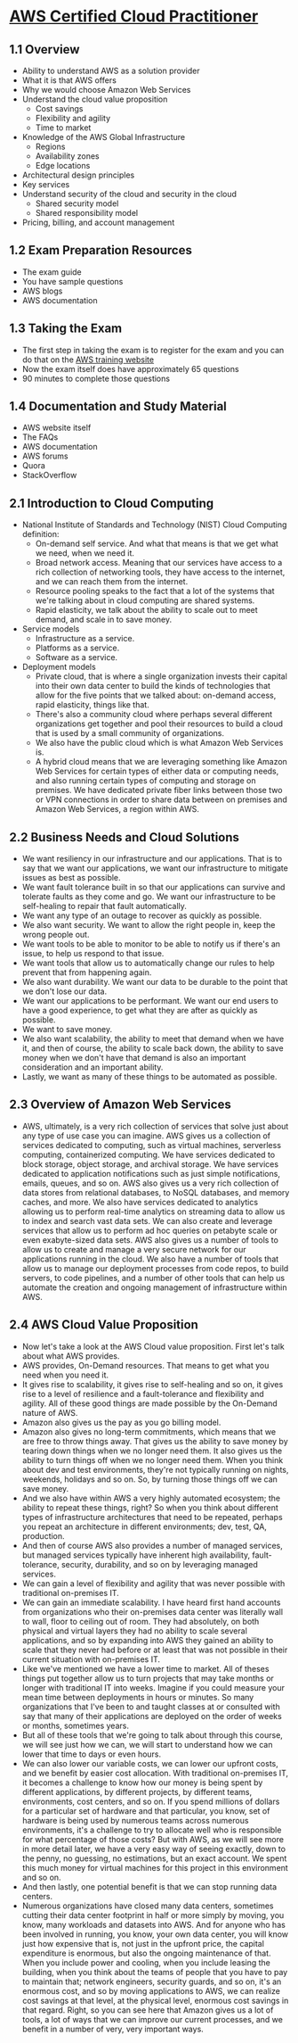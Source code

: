 # [AWS Certified Cloud Practitioner](https://learning.oreilly.com/videos/aws-certified-cloud/9780135175507/9780135175507-accp_01_00_00_00)
## 1.1 Overview
- Ability to understand AWS as a solution provider
- What it is that AWS offers 
- Why we would choose Amazon Web Services
- Understand the cloud value proposition
  - Cost savings
  - Flexibility and agility
  - Time to market
- Knowledge of the AWS Global Infrastructure
  - Regions
  - Availability zones
  - Edge locations
- Architectural design principles
- Key services
- Understand security of the cloud and security in the cloud
  - Shared security model
  - Shared responsibility model
- Pricing, billing, and account management
## 1.2 Exam Preparation Resources
- The exam guide
- You have sample questions
- AWS blogs
- AWS documentation
## 1.3 Taking the Exam
- The first step in taking the exam is to register for the exam and you can do that on the [AWS training website](http://www.aws.training)
- Now the exam itself does have approximately 65 questions
- 90 minutes to complete those questions
## 1.4 Documentation and Study Material
- AWS website itself
- The FAQs
- AWS documentation
- AWS forums
- Quora
- StackOverflow
## 2.1 Introduction to Cloud Computing
- National Institute of Standards and Technology (NIST) Cloud Computing definition:
  - On-demand self service. And what that means is that we get what we need, when we need it.
  - Broad network access. Meaning that our services have access to a rich collection of networking tools, they have access to the internet, and we can reach them from the internet. 
  - Resource pooling speaks to the fact that a lot of the systems that we're talking about in cloud computing are shared systems. 
  - Rapid elasticity, we talk about the ability to scale out to meet demand, and scale in to save money.
- Service models
  - Infrastructure as a service.
  - Platforms as a service.
  - Software as a service.
- Deployment models
  - Private cloud, that is where a single organization invests their capital into their own data center to build the kinds of technologies that allow for the five points that we talked about: on-demand access, rapid elasticity, things like that. 
  - There's also a community cloud where perhaps several different organizations get together and pool their resources to build a cloud that is used by a small community of organizations. 
  - We also have the public cloud which is what Amazon Web Services is. 
  - A hybrid cloud means that we are leveraging something like Amazon Web Services for certain types of either data or computing needs, and also running certain types of computing and storage on premises. We have dedicated private fiber links between those two or VPN connections in order to share data between on premises and Amazon Web Services, a region within AWS.
## 2.2 Business Needs and Cloud Solutions
- We want resiliency in our infrastructure and our applications. That is to say that we want our applications, we want our infrastructure to mitigate issues as best as possible. 
- We want fault tolerance built in so that our applications can survive and tolerate faults as they come and go. We want our infrastructure to be self-healing to repair that fault automatically. 
- We want any type of an outage to recover as quickly as possible. 
- We also want security. We want to allow the right people in, keep the wrong people out. 
- We want tools to be able to monitor to be able to notify us if there's an issue, to help us respond to that issue. 
- We want tools that allow us to automatically change our rules to help prevent that from happening again. 
- We also want durability. We want our data to be durable to the point that we don't lose our data. 
- We want our applications to be performant. We want our end users to have a good experience, to get what they are after as quickly as possible. 
- We want to save money.
- We also want scalability, the ability to meet that demand when we have it, and then of course, the ability to scale back down, the ability to save money when we don't have that demand is also an important consideration and an important ability. 
- Lastly, we want as many of these things to be automated as possible. 
## 2.3 Overview of Amazon Web Services
- AWS, ultimately, is a very rich collection of services that solve just about any type of use case you can imagine. AWS gives us a collection of services dedicated to computing, such as virtual machines, serverless computing, containerized computing. We have services dedicated to block storage, object storage, and archival storage. We have services dedicated to application notifications such as just simple notifications, emails, queues, and so on. AWS also gives us a very rich collection of data stores from relational databases, to NoSQL databases, and memory caches, and more. We also have services dedicated to analytics allowing us to perform real-time analytics on streaming data to allow us to index and search vast data sets. We can also create and leverage services that allow us to perform ad hoc queries on petabyte scale or even exabyte-sized data sets. AWS also gives us a number of tools to allow us to create and manage a very secure network for our applications running in the cloud. We also have a number of tools that allow us to manage our deployment processes from code repos, to build servers, to code pipelines, and a number of other tools that can help us automate the creation and ongoing management of infrastructure within AWS. 
## 2.4 AWS Cloud Value Proposition
- Now let's take a look at the AWS Cloud value proposition. First let's talk about what AWS provides. 
- AWS provides, On-Demand resources. That means to get what you need when you need it. 
- It gives rise to scalability, it gives rise to self-healing and so on, it gives rise to a level of resilience and a fault-tolerance and flexibility and agility. All of these good things are made possible by the On-Demand nature of AWS. 
- Amazon also gives us the pay as you go billing model. 
- Amazon also gives no long-term commitments, which means that we are free to throw things away. That gives us the ability to save money by tearing down things when we no longer need them. It also gives us the ability to turn things off when we no longer need them. When you think about dev and test environments, they're not typically running on nights, weekends, holidays and so on. So, by turning those things off we can save money. 
- And we also have within AWS a very highly automated ecosystem; the ability to repeat these things, right? So when you think about different types of infrastructure architectures that need to be repeated, perhaps you repeat an architecture in different environments; dev, test, QA, production. 
- And then of course AWS also provides a number of managed services, but managed services typically have inherent high availability, fault-tolerance, security, durability, and so on by leveraging managed services. 
- We can gain a level of flexibility and agility that was never possible with traditional on-premises IT. 
- We can gain an immediate scalability. I have heard first hand accounts from organizations who their on-premises data center was literally wall to wall, floor to ceiling out of room. They had absolutely, on both physical and virtual layers they had no ability to scale several applications, and so by expanding into AWS they gained an ability to scale that they never had before or at least that was not possible in their current situation with on-premises IT. 
- Like we've mentioned we have a lower time to market. All of theses things put together allow us to turn projects that may take months or longer with traditional IT into weeks. Imagine if you could measure your mean time between deployments in hours or minutes. So many organizations that I've been to and taught classes at or consulted with say that many of their applications are deployed on the order of weeks or months, sometimes years. 
- But all of these tools that we're going to talk about through this course, we will see just how we can, we will start to understand how we can lower that time to days or even hours. 
- We can also lower our variable costs, we can lower our upfront costs, and we benefit by easier cost allocation. With traditional on-premises IT, it becomes a challenge to know how our money is being spent by different applications, by different projects, by different teams, environments, cost centers, and so on. If you spend millions of dollars for a particular set of hardware and that particular, you know, set of hardware is being used by numerous teams across numerous environments, it's a challenge to try to allocate well who is responsible for what percentage of those costs? But with AWS, as we will see more in more detail later, we have a very easy way of seeing exactly, down to the penny, no guessing, no estimations, but an exact account. We spent this much money for virtual machines for this project in this environment and so on. 
- And then lastly, one potential benefit is that we can stop running data centers. 
- Numerous organizations have closed many data centers, sometimes cutting their data center footprint in half or more simply by moving, you know, many workloads and datasets into AWS. And for anyone who has been involved in running, you know, your own data center, you will know just how expensive that is, not just in the upfront price, the capital expenditure is enormous, but also the ongoing maintenance of that. When you include power and cooling, when you include leasing the building, when you think about the teams of people that you have to pay to maintain that; network engineers, security guards, and so on, it's an enormous cost, and so by moving applications to AWS, we can realize cost savings at that level, at the physical level, enormous cost savings in that regard. Right, so you can see here that Amazon gives us a lot of tools, a lot of ways that we can improve our current processes, and we benefit in a number of very, very important ways.
